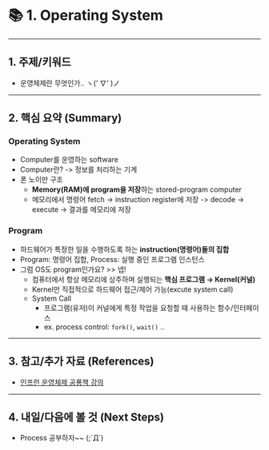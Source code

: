 # 📚 1. Operating System

---

## 1. 주제/키워드
  - 운영체제란 무엇인가.. ヽ(‘ ∇‘ )ノ

---

## 2. 핵심 요약 (Summary)

### Operating System
  - Computer를 운영하는 software
  - Computer란? -> 정보를 처리하는 기계
  - 폰 노이만 구조
    - **Memory(RAM)에 program을 저장**하는 stored-program computer
    - 메모리에서 명령어 fetch -> instruction register에 저장 -> decode -> execute -> 결과를 메모리에 저장
  
### Program
  - 하드웨어가 특정한 일을 수행하도록 하는 **instruction(명령어)들의 집합**
  - Program: 명령어 집합, Process: 실행 중인 프로그램 인스턴스
  - 그럼 OS도 program인가요? >> 넵! 
    - 컴퓨터에서 항상 메모리에 상주하며 실행되는 **핵심 프로그램 → Kernel(커널)**
    - Kernel만 직접적으로 하드웨어 접근/제어 가능(excute system call)
    - System Call
      - 프로그램(유저)이 커널에게 특정 작업을 요청할 때 사용하는 함수/인터페이스  
      - ex. process control:  ``fork()``, ``wait()`` .. 


---

## 3. 참고/추가 자료 (References)
- [인프런 운영체제 공룡책 강의](https://www.inflearn.com/course/%EC%9A%B4%EC%98%81%EC%B2%B4%EC%A0%9C-%EA%B3%B5%EB%A3%A1%EC%B1%85-%EC%A0%84%EA%B3%B5%EA%B0%95%EC%9D%98)

---

## 4. 내일/다음에 볼 것 (Next Steps)
- Process 공부하자~~ (;´Д`)

